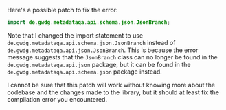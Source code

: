 Here's a possible patch to fix the error:

```java
import de.gwdg.metadataqa.api.schema.json.JsonBranch;
```

Note that I changed the import statement to use `de.gwdg.metadataqa.api.schema.json.JsonBranch` instead of `de.gwdg.metadataqa.api.json.JsonBranch`. This is because the error message suggests that the `JsonBranch` class can no longer be found in the `de.gwdg.metadataqa.api.json` package, but it can be found in the `de.gwdg.metadataqa.api.schema.json` package instead.

I cannot be sure that this patch will work without knowing more about the codebase and the changes made to the library, but it should at least fix the compilation error you encountered.